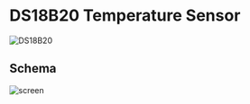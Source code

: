 # DS18B20 Temperature Sensor

![DS18B20](https://raw.githubusercontent.com/infusion/Fritzing/master/DS18B20/DS18B20.jpg)

Schema
---

![screen](https://raw.githubusercontent.com/infusion/Fritzing/master/DS18B20/screen.png)
